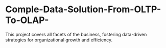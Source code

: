 # Comple-Data-Solution-From-OLTP-To-OLAP-
This project covers all facets of the business, fostering data-driven strategies for organizational growth and efficiency.  
